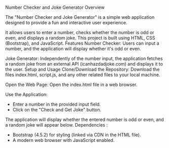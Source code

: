 Number Checker and Joke Generator
Overview

The "Number Checker and Joke Generator" is a simple web application designed to provide a fun and interactive user experience. 

It allows users to enter a number, checks whether the number is odd or even, and displays a random joke. This project is built using HTML, CSS (Bootstrap), and JavaScript.
Features
Number Checker: Users can input a number, and the application will display whether it's odd or even.

Joke Generator: Independently of the number input, the application fetches a random joke from an external API (icanhazdadjoke.com) and displays it to the user.
Setup and Usage
Clone/Download the Repository: Download the files index.html, script.js, and any other related files to your local machine.

Open the Web Page: Open the index.html file in a web browser.

Use the Application:
  - Enter a number in the provided input field.
  - Click on the "Check and Get Joke" button.


The application will display whether the entered number is odd or even, and a random joke will appear below.
Dependencies :
  - Bootstrap (4.5.2) for styling (linked via CDN in the HTML file).
  - A modern web browser with JavaScript enabled.
